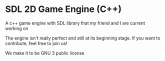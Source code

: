 SDL 2D Game Engine (C++)
===========

A c++ game engine with SDL library  that my friend and I are current working on

The engine isn't really perfect and still  at its beginning stage.
If you want to contribute, feel free to join us!

We make it to be GNU 3 public license
